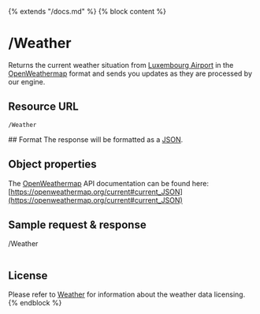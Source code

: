 {% extends "/docs.md" %}
{% block content %}
# /Weather
Returns the current weather situation from [Luxembourg Airport](https://www.openstreetmap.org/way/389958279#map=12/49.5904/6.1740) in the [OpenWeathermap](https://openweathermap.org) format and sends you updates as they are processed by our engine.

## Resource URL
    /Weather

## Format
The response will be formatted as a [JSON](https://en.wikipedia.org/wiki/JSON).

## Object properties
The [OpenWeathermap](https://openweathermap.org) API documentation can be found here: [https://openweathermap.org/current#current_JSON](https://openweathermap.org/current#current_JSON)


## Sample request & response
/Weather
```json

```

## License
Please refer to [Weather](/Streaming_APIs/Weather.md#license) for information about the weather data licensing.
{% endblock %}
